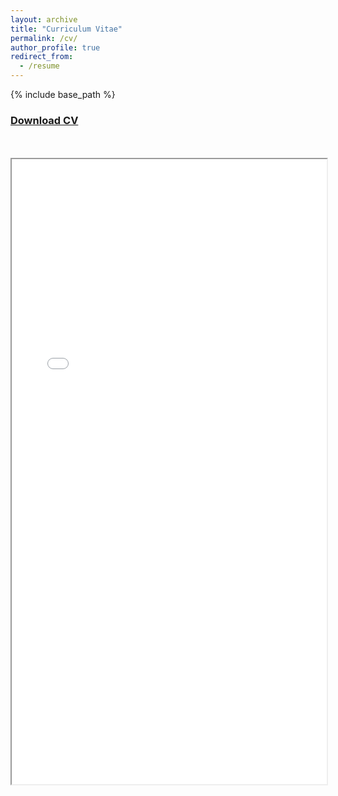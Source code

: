 ```yaml
---
layout: archive
title: "Curriculum Vitae"
permalink: /cv/
author_profile: true
redirect_from:
  - /resume
---
```


{% include base_path %}


<h3> <a href="/images/cv.pdf" download>Download CV</a> </h3>
<br>
<br>
<iframe src="/images/cv.pdf#toolbar=0" width="100%" width="600px" height="1000px"></iframe>